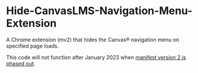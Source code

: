 # Hide-CanvasLMS-Navigation-Menu-Extension

A Chrome extension (mv2) that hides the Canvas® navigation menu on specified page loads.

This code will not function after January 2023 when [manifest version 2 is phased out](https://developer.chrome.com/docs/extensions/mv3/mv2-sunset/).
